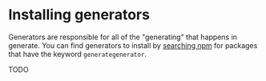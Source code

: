 # Installing generators

Generators are responsible for all of the "generating" that happens in generate. You can find generators to install by [searching npm](https://www.npmjs.com/browse/keyword/generategenerator) for packages that have the keyword `generategenerator`.

TODO